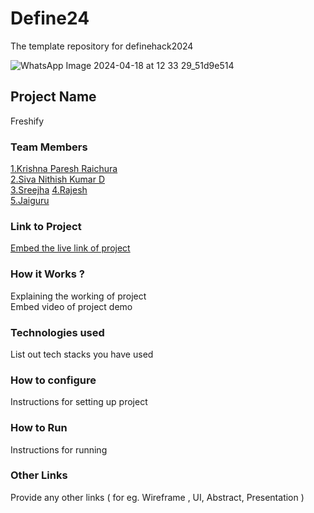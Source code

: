 # Define24
The template repository for definehack2024

![WhatsApp Image 2024-04-18 at 12 33 29_51d9e514](https://github.com/Definehack/Define24/assets/79042374/4d6c229a-5048-4ac9-bba6-c0e835e22097)

## Project Name
Freshify

### Team Members
[1.Krishna Paresh Raichura](https://github.com/kingof64sqrs)  
[2.Siva Nithish Kumar D](https://github.com/sivanithishkumar)  
[3.Sreejha](https://github.com/Sreejha-Jagadeesh)
[4.Rajesh](https://github.com/rajesh-05)  
[5.Jaiguru](https://github.com/jai2992)

### Link to Project
[Embed the live link of project](live_link)

### How it Works ?
Explaining the working of project  
Embed video of project demo

### Technologies used
List out tech stacks you have used

### How to configure
Instructions for setting up project

### How to Run
Instructions for running

### Other Links
Provide any other links ( for eg. Wireframe , UI, Abstract, Presentation )

